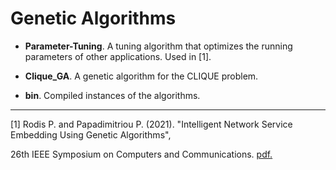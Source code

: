 # Genetic Algorithms

* **Parameter-Tuning**. A tuning algorithm that optimizes the running parameters of other applications. Used in [1].

* **Clique_GA**. A genetic algorithm for the CLIQUE problem.
 
* **bin**. Compiled instances of the algorithms.


 ---  
    
[1] Rodis P. and Papadimitriou P. (2021). "Intelligent Network Service Embedding Using Genetic Algorithms",

26th IEEE Symposium on Computers and Communications. [pdf.](https://pantelisrodis.appspot.com/ISCC_2021.pdf)

